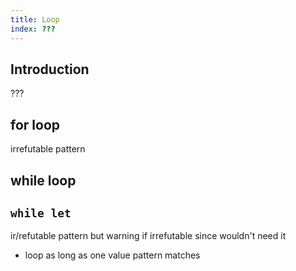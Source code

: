 ```yaml
---
title: Loop
index: ???
---
```




## Introduction

???



## for loop

irrefutable pattern



## while loop



## `while let`

ir/refutable pattern
but warning if irrefutable since wouldn't need it

- loop as long as one value
pattern matches
